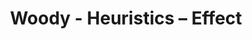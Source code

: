 ---
title: Woody - Heuristics – Effect
builder: true
type: coming-soon

# Content section
sections:
  - headerSection
  - aboutSection
  - servicesSection
  - teamSection
  - contactSection
  - subscribeSection

# Background effect
heuristicsEffect: 
  enable: true
  ### Use C++ Hex colors for this effects. Recommended free program ColorMania.
  backgroundColor: 0x0F1617
  color: 0x13756a

---